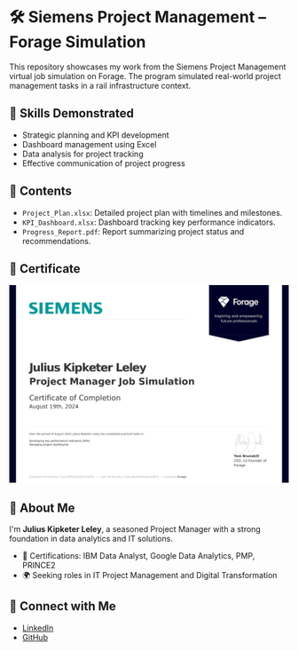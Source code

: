 # 🛠️ Siemens Project Management – Forage Simulation

This repository showcases my work from the Siemens Project Management virtual job simulation on Forage. The program simulated real-world project management tasks in a rail infrastructure context.

## 🧠 Skills Demonstrated

- Strategic planning and KPI development
- Dashboard management using Excel
- Data analysis for project tracking
- Effective communication of project progress

## 📁 Contents

- `Project_Plan.xlsx`: Detailed project plan with timelines and milestones.
- `KPI_Dashboard.xlsx`: Dashboard tracking key performance indicators.
- `Progress_Report.pdf`: Report summarizing project status and recommendations.

## 🔗 Certificate

![Certificate](certificate.png)

## 📌 About Me

I'm **Julius Kipketer Leley**, a seasoned Project Manager with a strong foundation in data analytics and IT solutions.

- 📜 Certifications: IBM Data Analyst, Google Data Analytics, PMP, PRINCE2
- 🌍 Seeking roles in IT Project Management and Digital Transformation

## 🔗 Connect with Me

- [LinkedIn](https://www.linkedin.com/in/julius-kipketer-leley-a885b011)
- [GitHub](https://github.com/pkomot)
